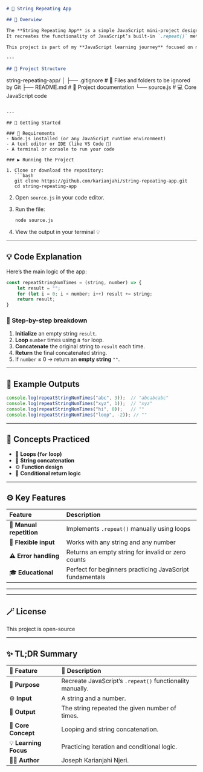 ```markdown
# 🔁 String Repeating App

## 📖 Overview

The **String Repeating App** is a simple JavaScript mini-project designed to practice **loops** and **string manipulation**.  
It recreates the functionality of JavaScript’s built-in `.repeat()` method — but entirely from scratch! 🚀  

This project is part of my **JavaScript learning journey** focused on mastering **loops**, **conditionals**, and **string concatenation**. 🧠

---

## 📂 Project Structure

```
string-repeating-app/
│
├── .gitignore      # 🧹 Files and folders to be ignored by Git
├── README.md       # 📘 Project documentation
└── source.js       # 💻 Core JavaScript code
```

---

## 🚀 Getting Started

### 🔧 Requirements
- Node.js installed (or any JavaScript runtime environment)
- A text editor or IDE (like VS Code 💜)
- A terminal or console to run your code

### ▶️ Running the Project

1. Clone or download the repository:
   ```bash
   git clone https://github.com/karianjahi/string-repeating-app.git
   cd string-repeating-app
   ```

2. Open `source.js` in your code editor.

3. Run the file:
   ```bash
   node source.js
   ```

4. View the output in your terminal 💡

---

## 💡 Code Explanation

Here’s the main logic of the app:

```js
const repeatStringNumTimes = (string, number) => {
    let result = "";
    for (let i = 0; i < number; i++) result += string;
    return result;
}
```

### 🧩 Step-by-step breakdown
1. **Initialize** an empty string `result`.
2. **Loop** `number` times using a `for` loop.
3. **Concatenate** the original string to `result` each time.
4. **Return** the final concatenated string.
5. If `number` ≤ 0 → return an **empty string** `""`.

---

## 🧪 Example Outputs

```js
console.log(repeatStringNumTimes("abc", 3));  // "abcabcabc"
console.log(repeatStringNumTimes("xyz", 1));  // "xyz"
console.log(repeatStringNumTimes("hi", 0));   // ""
console.log(repeatStringNumTimes("loop", -2)); // ""
```

---

## 🧱 Concepts Practiced

- 🔁 **Loops (`for` loop)**
- 🧵 **String concatenation**
- ⚙️ **Function design**
- 🧠 **Conditional return logic**

---

## ⚙️ Key Features

| Feature | Description |
|:--------|:-------------|
| 🔁 **Manual repetition** | Implements `.repeat()` manually using loops |
| 📏 **Flexible input** | Works with any string and any number |
| ⚠️ **Error handling** | Returns an empty string for invalid or zero counts |
| 🎓 **Educational** | Perfect for beginners practicing JavaScript fundamentals |

---

---

## 🪄 License

This project is open-source

---

## ✨ TL;DR Summary

| 🧩 Feature | 🧠 Description |
|:------------|:----------------|
| 🧠 **Purpose** | Recreate JavaScript’s `.repeat()` functionality manually. |
| ⚙️ **Input** | A string and a number. |
| 🎯 **Output** | The string repeated the given number of times. |
| 🧩 **Core Concept** | Looping and string concatenation. |
| 💡 **Learning Focus** | Practicing iteration and conditional logic. |
| 🧑‍💻 **Author** | Joseph Karianjahi Njeri. |
```
